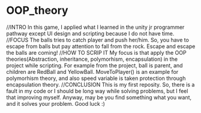 # OOP_theory
//INTRO
In this game, I applied what I learned in the unity jr programmer pathway except UI design and scripting because I do not have time. 
//FOCUS
The balls tries to catch player and push her/him. So, you have to escape from balls but pay attention to fall from the rock. Escape and escape the balls are coming!
//HOW TO SCRIP IT
My focus is that apply the OOP theories(Abstraction, inheritance, polymorhism, encapsulation) in the project while scripting. For example from the project, ball is parent, and children are RedBall and YellowBall. MoveToPlayer() is an example for polymorhism theory, and also speed variable is taken protection through encapsulation theory.
//CONCLUSION
This is my first reposity. So, there is a fault in my code or I should be long way while solving problems, but I feel that improving myself. Anyway, may be you find something what you want, and it solves your problem. Good luck :)
